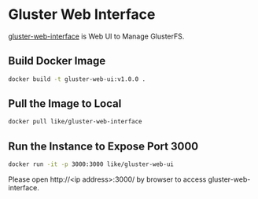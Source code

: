 # Gluster Web Interface

[gluster-web-interface](https://github.com/oss2016summer/gluster-web-interface) is Web UI to Manage GlusterFS.


## Build Docker Image
```bash
docker build -t gluster-web-ui:v1.0.0 .
```

## Pull the Image to Local

```bash
docker pull like/gluster-web-interface
```

## Run the Instance to Expose Port 3000

```bash
docker run -it -p 3000:3000 like/gluster-web-ui
```

Please open http://&lt;ip address&gt;:3000/ by browser to access gluster-web-interface.

